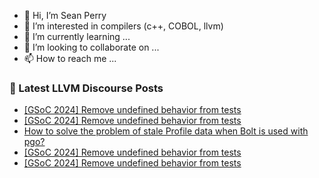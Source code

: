 - 👋 Hi, I’m Sean Perry
- 👀 I’m interested in compilers (c++, COBOL, llvm)
- 🌱 I’m currently learning ...
- 💞️ I’m looking to collaborate on ...
- 📫 How to reach me ...

<!---
s66perry/s66perry is a ✨ special ✨ repository because its `README.md` (this file) appears on your GitHub profile.
You can click the Preview link to take a look at your changes.
--->
### 📕 Latest LLVM Discourse Posts

<!-- DISCOURSE-LLVM:START -->
- [[GSoC 2024] Remove undefined behavior from tests](https://discourse.llvm.org/t/gsoc-2024-remove-undefined-behavior-from-tests/77236#post_21)
- [[GSoC 2024] Remove undefined behavior from tests](https://discourse.llvm.org/t/gsoc-2024-remove-undefined-behavior-from-tests/77236#post_20)
- [How to solve the problem of stale Profile data when Bolt is used with pgo?](https://discourse.llvm.org/t/how-to-solve-the-problem-of-stale-profile-data-when-bolt-is-used-with-pgo/78007#post_6)
- [[GSoC 2024] Remove undefined behavior from tests](https://discourse.llvm.org/t/gsoc-2024-remove-undefined-behavior-from-tests/77236#post_19)
- [[GSoC 2024] Remove undefined behavior from tests](https://discourse.llvm.org/t/gsoc-2024-remove-undefined-behavior-from-tests/77236#post_18)
<!-- DISCOURSE-LLVM:END -->
